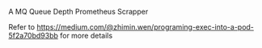 A MQ Queue Depth Prometheus Scrapper

Refer to https://medium.com/@zhimin.wen/programing-exec-into-a-pod-5f2a70bd93bb for more details